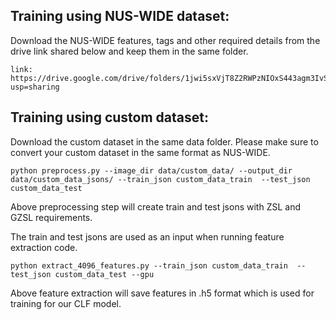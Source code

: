 
## Training using NUS-WIDE dataset:

Download the NUS-WIDE features, tags and other required details from the drive link shared below and keep them in the same folder.
```
link: https://drive.google.com/drive/folders/1jwi5sxVjT8Z2RWPzNIOxS443agm3IvSi?usp=sharing
```
## Training using custom dataset:

Download the custom dataset in the same data folder. Please make sure to convert your custom dataset in the same format as NUS-WIDE.

```
python preprocess.py --image_dir data/custom_data/ --output_dir data/custom_data_jsons/ --train_json custom_data_train  --test_json custom_data_test
```
Above preprocessing step will create train and test jsons with ZSL and GZSL requirements.

The train and test jsons are used as an input when running feature extraction code.
```
python extract_4096_features.py --train_json custom_data_train  --test_json custom_data_test --gpu
```
Above feature extraction will save features in .h5 format which is used for training for our CLF model.


